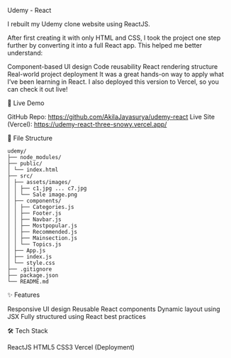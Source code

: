 Udemy - React 

I rebuilt my Udemy clone website using ReactJS.

After first creating it with only HTML and CSS, I took the project one step further by converting it into a full React app. This helped me better understand:

Component-based UI design
Code reusability
React rendering structure
Real-world project deployment
It was a great hands-on way to apply what I’ve been learning in React. I also deployed this version to Vercel, so you can check it out live!


🚀 Live Demo

GitHub Repo: https://github.com/AkilaJayasurya/udemy-react
Live Site (Vercel): https://udemy-react-three-snowy.vercel.app/


📁 File Structure
 ```
udemy/
├── node_modules/
├── public/
│ └── index.html
├── src/
│ ├── assets/images/
│ │ ├── c1.jpg ... c7.jpg
│ │ └── Sale image.png
│ ├── components/
│ │ ├── Categories.js
│ │ ├── Footer.js
│ │ ├── Navbar.js
│ │ ├── Mostpopular.js
│ │ ├── Recommended.js
│ │ ├── Mainsection.js
│ │ └── Topics.js
│ ├── App.js
│ ├── index.js
│ └── style.css
├── .gitignore
├── package.json
└── README.md
  ```

✨ Features

Responsive UI design
Reusable React components
Dynamic layout using JSX
Fully structured using React best practices


🛠️ Tech Stack

ReactJS
HTML5
CSS3
Vercel (Deployment)

